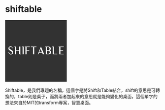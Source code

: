 # shiftable

![image](https://github.com/Shiftable/shiftable/blob/master/res/21253175.jpg)

Shiftable，是我們專題的名稱，這個字是將Shift和Table結合，shift的意思是可轉換的，table則是桌子，而將兩者加起來的意思就是能夠變化的桌面，這個單字的想法來自於MIT的transform專案，智慧桌面。
